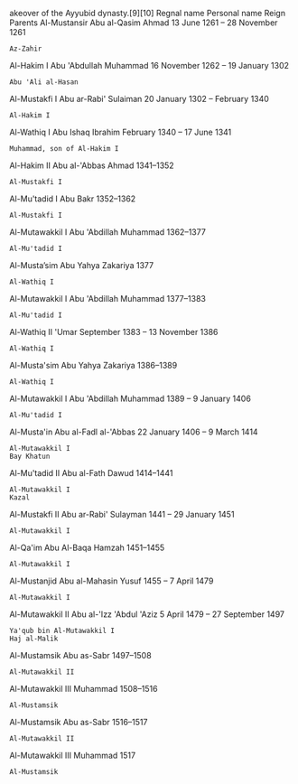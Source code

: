 akeover of the Ayyubid dynasty.[9][10]
Regnal name 	Personal name 	Reign 	Parents
Al-Mustansir 	Abu al-Qasim Ahmad 	13 June 1261 – 28 November 1261

    Az-Zahir

Al-Hakim I 	Abu 'Abdullah Muhammad 	16 November 1262 – 19 January 1302

    Abu 'Ali al-Hasan

Al-Mustakfi I 	Abu ar-Rabi' Sulaiman 	20 January 1302 – February 1340

    Al-Hakim I

Al-Wathiq I 	Abu Ishaq Ibrahim 	February 1340 – 17 June 1341

    Muhammad, son of Al-Hakim I

Al-Hakim II 	Abu al-'Abbas Ahmad 	1341–1352

    Al-Mustakfi I

Al-Mu'tadid I 	Abu Bakr 	1352–1362

    Al-Mustakfi I

Al-Mutawakkil I 	Abu 'Abdillah Muhammad 	1362–1377

    Al-Mu'tadid I

Al-Musta’sim 	Abu Yahya Zakariya 	1377

    Al-Wathiq I

Al-Mutawakkil I 	Abu 'Abdillah Muhammad 	1377–1383

    Al-Mu'tadid I

Al-Wathiq II 	'Umar 	September 1383 – 13 November 1386

    Al-Wathiq I

Al-Musta'sim 	Abu Yahya Zakariya 	1386–1389

    Al-Wathiq I

Al-Mutawakkil I 	Abu 'Abdillah Muhammad 	1389 – 9 January 1406

    Al-Mu'tadid I

Al-Musta'in 	Abu al-Fadl al-'Abbas 	22 January 1406 – 9 March 1414

    Al-Mutawakkil I
    Bay Khatun

Al-Mu'tadid II 	Abu al-Fath Dawud 	1414–1441

    Al-Mutawakkil I
    Kazal

Al-Mustakfi II 	Abu ar-Rabi' Sulayman 	1441 – 29 January 1451

    Al-Mutawakkil I

Al-Qa'im 	Abu Al-Baqa Hamzah 	1451–1455

    Al-Mutawakkil I

Al-Mustanjid 	Abu al-Mahasin Yusuf 	1455 – 7 April 1479

    Al-Mutawakkil I

Al-Mutawakkil II 	Abu al-'Izz 'Abdul 'Aziz 	5 April 1479 – 27 September 1497

    Ya'qub bin Al-Mutawakkil I
    Haj al-Malik

Al-Mustamsik 	Abu as-Sabr 	1497–1508

    Al-Mutawakkil II

Al-Mutawakkil III 	Muhammad 	1508–1516

    Al-Mustamsik

Al-Mustamsik 	Abu as-Sabr 	1516–1517

    Al-Mutawakkil II

Al-Mutawakkil III 	Muhammad 	1517

    Al-Mustamsik


